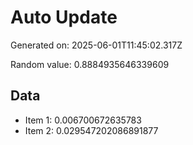 # Auto Update

Generated on: 2025-06-01T11:45:02.317Z

Random value: 0.8884935646339609

## Data

- Item 1: 0.006700672635783
- Item 2: 0.029547202086891877